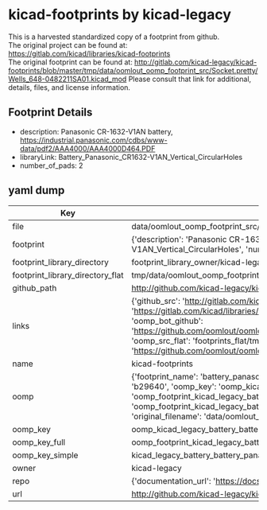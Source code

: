 # kicad-footprints by kicad-legacy  
This is a harvested standardized copy of a footprint from github.  
The original project can be found at:  
https://gitlab.com/kicad/libraries/kicad-footprints  
The original footprint can be found at:
http://gitlab.com/kicad-legacy/kicad-footprints/blob/master/tmp/data/oomlout_oomp_footprint_src/Socket.pretty/Wells_648-0482211SA01.kicad_mod
Please consult that link for additional, details, files, and license information.  
## Footprint Details
* description: Panasonic CR-1632-V1AN battery, https://industrial.panasonic.com/cdbs/www-data/pdf2/AAA4000/AAA4000D464.PDF  
* libraryLink: Battery_Panasonic_CR1632-V1AN_Vertical_CircularHoles  
* number_of_pads: 2  
## yaml dump  
| Key | Value |  
| --- | --- |  
| file | data/oomlout_oomp_footprint_src/kicad-footprints/Battery.pretty/Battery_Panasonic_CR1632-V1AN_Vertical_CircularHoles.kicad_mod |  
| footprint | {'description': 'Panasonic CR-1632-V1AN battery, https://industrial.panasonic.com/cdbs/www-data/pdf2/AAA4000/AAA4000D464.PDF', 'libraryLink': 'Battery_Panasonic_CR1632-V1AN_Vertical_CircularHoles', 'number_of_pads': 2} |  
| footprint_library_directory | footprint_library_owner/kicad-legacy_kicad-footprints |  
| footprint_library_directory_flat | tmp/data/oomlout_oomp_footprint_src/footprints_flat/kicad_legacy_battery_battery_panasonic_cr1632_v1an_vertical_circularholes/working |  
| github_path | http://github.com/kicad-legacy/kicad-footprints/blob/master/tmp/data/oomlout_oomp_footprint_src/Battery.pretty/Battery_Panasonic_CR1632-V1AN_Vertical_CircularHoles.kicad_mod |  
| links | {'github_src': 'http://gitlab.com/kicad-legacy/kicad-footprints/blob/master/tmp/data/oomlout_oomp_footprint_src/Socket.pretty/Wells_648-0482211SA01.kicad_mod', 'github_src_repo': 'https://gitlab.com/kicad/libraries/kicad-footprints', 'oomp_bot': 'tmp/data/oomlout_oomp_footprint_src/footprints/kicad_legacy_battery_battery_panasonic_cr1632_v1an_vertical_circularholes/working', 'oomp_bot_github': 'https://github.com/oomlout/oomlout_oomp_footprint_bot/tree/main/tmp/data/oomlout_oomp_footprint_src/footprints/kicad_legacy_battery_battery_panasonic_cr1632_v1an_vertical_circularholes/working', 'oomp_src_flat': 'footprints_flat/tmp/data/oomlout_oomp_footprint_src/footprints_flat/kicad_legacy_battery_battery_panasonic_cr1632_v1an_vertical_circularholes/working', 'oomp_src_flat_github': 'https://github.com/oomlout/oomlout_oomp_footprint_src/tree/main/tmp/data/oomlout_oomp_footprint_src/footprints_flat/kicad_legacy_battery_battery_panasonic_cr1632_v1an_vertical_circularholes/working'} |  
| name | kicad-footprints |  
| oomp | {'footprint_name': 'battery_panasonic_cr1632_v1an_vertical_circularholes', 'library_name': 'battery', 'md5': 'b29640be46db7c57ab107b3792c5b166', 'md5_10': 'b29640be46', 'md5_5': 'b2964', 'md5_6': 'b29640', 'oomp_key': 'oomp_kicad_legacy_battery_battery_panasonic_cr1632_v1an_vertical_circularholes', 'oomp_key_extra': 'oomp_footprint_kicad_legacy_battery_battery_panasonic_cr1632_v1an_vertical_circularholes', 'oomp_key_full': 'oomp_footprint_kicad_legacy_battery_battery_panasonic_cr1632_v1an_vertical_circularholes_b29640', 'oomp_key_simple': 'kicad_legacy_battery_battery_panasonic_cr1632_v1an_vertical_circularholes', 'original_filename': 'data/oomlout_oomp_footprint_src/kicad-footprints/Battery.pretty/Battery_Panasonic_CR1632-V1AN_Vertical_CircularHoles.kicad_mod', 'owner_name': 'kicad_legacy'} |  
| oomp_key | oomp_kicad_legacy_battery_battery_panasonic_cr1632_v1an_vertical_circularholes |  
| oomp_key_full | oomp_footprint_kicad_legacy_battery_battery_panasonic_cr1632_v1an_vertical_circularholes |  
| oomp_key_simple | kicad_legacy_battery_battery_panasonic_cr1632_v1an_vertical_circularholes |  
| owner | kicad-legacy |  
| repo | {'documentation_url': 'https://docs.github.com/rest/repos/repos#get-a-repository', 'message': 'Not Found'} |  
| url | http://github.com/kicad-legacy/kicad-footprints |  

